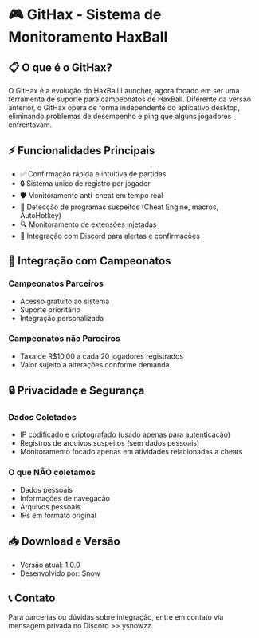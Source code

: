# 🎮 GitHax - Sistema de Monitoramento HaxBall

## 📋 O que é o GitHax?
O GitHax é a evolução do HaxBall Launcher, agora focado em ser uma ferramenta de suporte para campeonatos de HaxBall. Diferente da versão anterior, o GitHax opera de forma independente do aplicativo desktop, eliminando problemas de desempenho e ping que alguns jogadores enfrentavam.

## ⚡ Funcionalidades Principais
- ✅ Confirmação rápida e intuitiva de partidas
- 🔒 Sistema único de registro por jogador
- 🛡️ Monitoramento anti-cheat em tempo real
- 🤖 Detecção de programas suspeitos (Cheat Engine, macros, AutoHotkey)
- 🔍 Monitoramento de extensões injetadas
- 📢 Integração com Discord para alertas e confirmações

## 💼 Integração com Campeonatos
### Campeonatos Parceiros
- Acesso gratuito ao sistema
- Suporte prioritário
- Integração personalizada

### Campeonatos não Parceiros
- Taxa de R$10,00 a cada 20 jogadores registrados
- Valor sujeito a alterações conforme demanda

## 🔒 Privacidade e Segurança
### Dados Coletados
- IP codificado e criptografado (usado apenas para autenticação)
- Registros de arquivos suspeitos (sem dados pessoais)
- Monitoramento focado apenas em atividades relacionadas a cheats

### O que NÃO coletamos
- Dados pessoais
- Informações de navegação
- Arquivos pessoais
- IPs em formato original

## 📥 Download e Versão
- Versão atual: 1.0.0
- Desenvolvido por: Snow

## 📞 Contato
Para parcerias ou dúvidas sobre integração, entre em contato via mensagem privada no Discord >> ysnowzz. 
